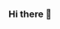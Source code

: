 ### Hi there 👋

<!--
**Shadowpat42/Shadowpat42** is a ✨ _special_ ✨ repository because its `README.md` (this file) appears on your GitHub profile.

Here are some ideas to get you started:

# 🔭 I’m currently working on somethink cool
# 🌱 I’m currently learning Python, C#
# 💬 Ask me about anything related to Python
# ⚡ Fun fact: I ❤️🐱s


